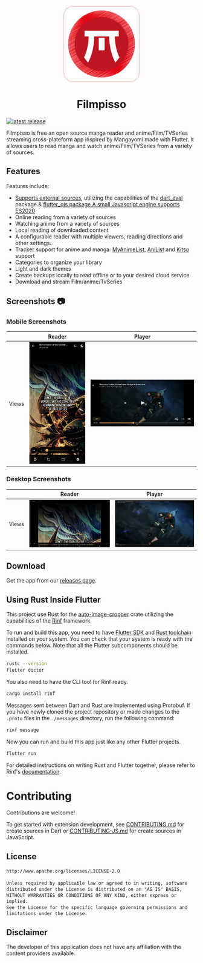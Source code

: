 <p align="center">
 <img width=200px height=200px src="assets/app_icons/icon-red.png"/>
</p>

<h1 align="center"> Filmpisso </h1>

<p align="center">

[![latest release](https://img.shields.io/github/release/kodjodevf/mangayomi.svg?maxAge=3600&label=download)](https://github.com/kodjodevf/mangayomi/releases)

</p>

Filmpisso is free an open source manga reader and anime/Film/TVSeries streaming cross-plateform app inspired by Mangayomi made with Flutter. It allows users to read manga and watch anime/Film/TVSeries from a variety of sources.

## Features

Features include:

- [Supports external sources](https://github.com/charithmadhuranga/filmpisso-extensions), utilizing the capabilities of the [dart_eval](https://pub.dev/packages/dart_eval) package & [flutter_qjs package A small Javascript engine supports ES2020](https://github.com/kodjodevf/flutter_qjs)
- Online reading from a variety of sources
- Watching anime from a variety of sources
- Local reading of downloaded content
- A configurable reader with multiple viewers, reading directions and other settings..
- Tracker support for anime and manga: [MyAnimeList](https://myanimelist.net/), [AniList](https://anilist.co/) and [Kitsu](https://kitsu.io/) support
- Categories to organize your library
- Light and dark themes
- Create backups locally to read offline or to your desired cloud service
- Download and stream Film/anime/TvSeries

## Screenshots :camera:

### Mobile Screenshots

|       | Reader                                                | Player                                                |
| ----- | ----------------------------------------------------- | ----------------------------------------------------- |
| Views | ![mobile_reader_light](screenshots/mobile_reader.jpg) | ![mobile_anime_player](screenshots/mobile_player.jpg) |

### Desktop Screenshots

|       | Reader                                            | Player                                            |
| ----- | ------------------------------------------------- | ------------------------------------------------- |
| Views | ![desktop_reader](screenshots/desktop_reader.png) | ![desktop_player](screenshots/desktop_player.png) |

## Download

Get the app from our [releases page](https://github.com/kodjodevf/mangayomi/releases).

## Using Rust Inside Flutter

This project use Rust for the [auto-image-cropper](https://github.com/ritiek/auto-image-cropper) crate utilizing the capabilities of the [Rinf](https://pub.dev/packages/rinf) framework.

To run and build this app, you need to have
[Flutter SDK](https://docs.flutter.dev/get-started/install)
and [Rust toolchain](https://www.rust-lang.org/tools/install)
installed on your system.
You can check that your system is ready with the commands below.
Note that all the Flutter subcomponents should be installed.

```bash
rustc --version
flutter doctor
```

You also need to have the CLI tool for Rinf ready.

```bash
cargo install rinf
```

Messages sent between Dart and Rust are implemented using Protobuf.
If you have newly cloned the project repository
or made changes to the `.proto` files in the `./messages` directory,
run the following command:

```bash
rinf message
```

Now you can run and build this app just like any other Flutter projects.

```bash
flutter run
```

For detailed instructions on writing Rust and Flutter together,
please refer to Rinf's [documentation](https://rinf-docs.cunarist.com).

# Contributing

Contributions are welcome!

To get started with extension development, see [CONTRIBUTING.md](https://github.com/charithmadhuranga/filmpisso-extensions/blob/main/CONTRIBUTING.md) for create sources in Dart or [CONTRIBUTING-JS.md](https://github.com/charithmadhuranga/filmpisso-extensions/blob/main/CONTRIBUTING-JS.md) for create sources in JavaScript.

## License

    http://www.apache.org/licenses/LICENSE-2.0

    Unless required by applicable law or agreed to in writing, software
    distributed under the License is distributed on an "AS IS" BASIS,
    WITHOUT WARRANTIES OR CONDITIONS OF ANY KIND, either express or implied.
    See the License for the specific language governing permissions and
    limitations under the License.

## Disclaimer

The developer of this application does not have any affiliation with the content providers available.
